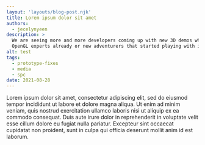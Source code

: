 ```yaml
---
layout: 'layouts/blog-post.njk'
title: Lorem ipsum dolor sit amet
authors:
  - jecelynyeen
description: >
  We are seeing more and more developers coming up with new 3D demos whether they were
  OpenGL experts already or new adventurers that started playing with it.
alt: test
tags:
  - prototype-fixes
  - media
  - spc
date: 2021-08-28
---
```


Lorem ipsum dolor sit amet, consectetur adipiscing elit, sed do eiusmod tempor incididunt ut labore et
dolore magna aliqua. Ut enim ad minim veniam, quis nostrud exercitation ullamco laboris nisi ut aliquip
ex ea commodo consequat. Duis aute irure dolor in reprehenderit in voluptate velit esse cillum dolore
eu fugiat nulla pariatur. Excepteur sint occaecat cupidatat non proident, sunt in culpa qui officia
deserunt mollit anim id est laborum.
